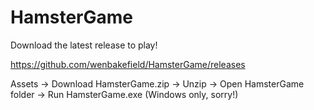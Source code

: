 # HamsterGame

Download the latest release to play!

https://github.com/wenbakefield/HamsterGame/releases

Assets -> Download HamsterGame.zip -> Unzip -> Open HamsterGame folder -> Run HamsterGame.exe (Windows only, sorry!)
